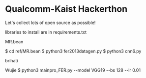 # Qualcomm-Kaist Hackerthon

Let's collect lots of open source as possible!

libraries to install are in requirements.txt

MR.bean

$ cd ref/MR.bean
$ python3 fer2013datagen.py
$ python3 cnn6.py

brihati

Wujie
$ python3 mainpro_FER.py --model VGG19 --bs 128 --lr 0.01

